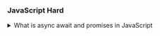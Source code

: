 ### JavaScript Hard

<details>

  <summary>What is async await and promises in JavaScript</summary>

Generally, in JavaScript, everything is executed sequentially (synchronously), and because of some `long-running` function, we have to wait before executing the next line. In such cases, we use the `async` keyword in a front of function.

An `async function` in JavaScript returns a `Promise` and moves on to the next execution task. Promises are indications that these functions will return something. **Promises** have `three states`.

1. **Pending** - it means it have not returned anything and it is in the initial stage.
2. **Resolved** - it means function has returned something.
3. **Rejected** - it means function was not able to return any value due to some `error`.

with help of `await` keyword we can make this function to wait until the promise is resolved.

</details>
